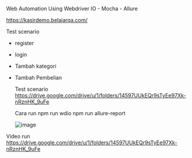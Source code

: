 Web Automation Using Webdriver IO - Mocha - Allure

https://kasirdemo.belajarqa.com/

Test scenario
- register
- login
- Tambah kategori
- Tambah Pembelian

  Test scenario
  https://drive.google.com/drive/u/1/folders/14597UUkEQr9sTyEe97Xk-nRznHK_9uFe

  Cara run
  npm run wdio
  npm run allure-report

  ![image](https://github.com/DickyAnugrah28/Sanbercode-tugas-akhir-automation-web/assets/110462977/de4941ed-e125-4b21-a6a7-c3ad8307e22e)

Video run 
  https://drive.google.com/drive/u/1/folders/14597UUkEQr9sTyEe97Xk-nRznHK_9uFe
  
  
